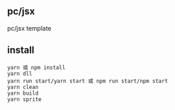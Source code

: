 
## pc/jsx

pc/jsx template

## install
```
yarn 或 npm install
yarn dll
yarn run start/yarn start 或 npm run start/npm start
yarn clean 
yarn build
yarn sprite
```